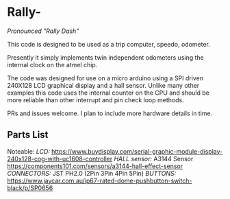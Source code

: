 # Rally-
_Pronounced "Rally Dash"_

This code is designed to be used as a trip computer, speedo, odometer.

Presently it simply implements twin independent odometers using the internal clock on the atmel chip.

The code was designed for use on a micro arduino using a SPI driven 240X128 LCD graphical display and a hall sensor. Unlike many other examples this code uses the internal counter on the CPU and should be more reliable than other interrupt and pin check loop methods.

PRs and issues welcome. I plan to include more hardware details in time.


## Parts List


Noteable:
*LCD:* https://www.buydisplay.com/serial-graphic-module-display-240x128-cog-with-uc1608-controller
*HALL sensor:* A3144 Sensor https://components101.com/sensors/a3144-hall-effect-sensor
*CONNECTORS:* JST PH2.0  (2Pin 3Pin 4Pin 5Pin)
*BUTTONS:* https://www.jaycar.com.au/ip67-rated-dome-pushbutton-switch-black/p/SP0656

